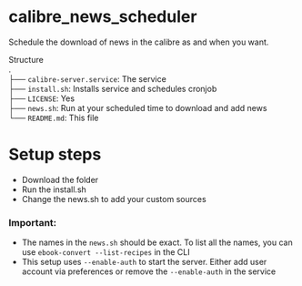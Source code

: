 # calibre_news_scheduler

Schedule the download of news in the calibre as and when you want.

Structure<br/>
.<br/>
├── ```calibre-server.service```: The service<br/>
├── ```install.sh```: Installs service and schedules cronjob<br/>
├── ```LICENSE```: Yes<br/>
├── ```news.sh```: Run at your scheduled time to download and add news<br/>
└── ```README.md```: This file<br/>

# Setup steps
- Download the folder
- Run the install.sh
- Change the news.sh to add your custom sources

### Important:
- The names in the ```news.sh``` should be exact. To list all the names, you can use ```ebook-convert --list-recipes``` in the CLI
- This setup uses ```--enable-auth``` to start the server. Either add user account via preferences or remove the ```--enable-auth``` in the service
